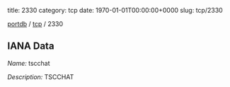 title: 2330
category: tcp
date: 1970-01-01T00:00:00+0000
slug: tcp/2330

[portdb](/) / [tcp](/category/tcp.html) / 2330


## IANA Data

_Name:_ tscchat

_Description:_ TSCCHAT

